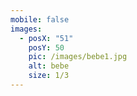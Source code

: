 ```yaml
---
mobile: false
images:
  - posX: "51"
    posY: 50
    pic: /images/bebe1.jpg
    alt: bebe
    size: 1/3
---
```


